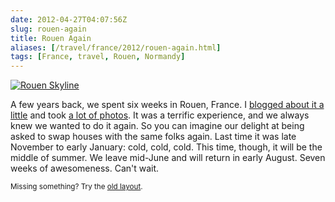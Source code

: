 ```yaml
--- 
date: 2012-04-27T04:07:56Z
slug: rouen-again
title: Rouen Again
aliases: [/travel/france/2012/rouen-again.html]
tags: [France, travel, Rouen, Normandy]
---
```


<p><a href="http://www.flickr.com/photos/theory/3330418728/"><img src="http://farm4.staticflickr.com/3359/3330418728_7a8a5024bb_z.jpg?zz=1" alt="Rouen Skyline" title="" /></a></p>

<p>A few years back, we spent six weeks in Rouen, France. I <a href="/travel/france/">blogged about it a little</a> and took <a href="http://www.flickr.com/photos/theory/tags/france/">a lot of photos</a>. It was a terrific experience, and we always knew we wanted to do it again. So you can imagine our delight at being asked to swap houses with the same folks again. Last time it was late November to early January: cold, cold, cold. This time, though, it will be the middle of summer. We leave mid-June and will return in early August. Seven weeks of awesomeness. Can't wait.</p>

<p class="past"><small>Missing something? Try the <a rel="nofollow" href="http://past.justatheory.com/travel/france/2012/rouen-again.html">old layout</a>.</small></p>


